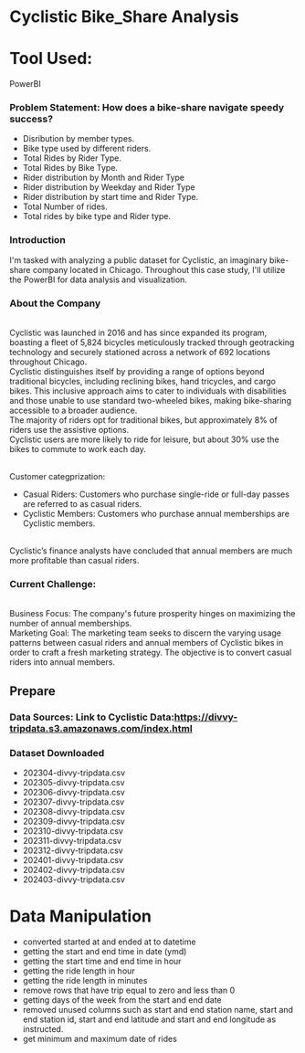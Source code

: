 # Cyclistic Bike_Share Analysis

# Tool Used:
PowerBI

### Problem Statement: How does a bike-share navigate speedy success?
- Disribution by member types.
- Bike type used by different riders.
- Total Rides by Rider Type.
- Total Rides  by Bike Type.
- Rider distribution by Month and Rider Type
- Rider distribution by Weekday and Rider Type
- Rider distribution by start time and Rider Type.
- Total Number of rides.
- Total rides by bike type and Rider type.

### Introduction 
I'm tasked with analyzing a public dataset for Cyclistic, an imaginary bike-share company located in Chicago. Throughout this case study, I'll utilize the PowerBI  for data analysis and visualization.

### About the Company
<br> Cyclistic was launched in 2016 and has since expanded its program, boasting a fleet of 5,824 bicycles meticulously tracked through geotracking technology and securely stationed across a network of 692 locations throughout Chicago.
<br> Cyclistic distinguishes itself by providing a range of options beyond traditional bicycles, including reclining bikes, hand tricycles, and cargo bikes. This inclusive approach aims to cater to individuals with disabilities and those unable to use standard two-wheeled bikes, making bike-sharing accessible to a broader audience.
<br> The majority of riders opt for traditional bikes, but approximately 8% of riders use the assistive options.
<br> Cyclistic users are more likely to ride for leisure, but about 30% use the bikes to commute to work each day.

<br> Customer categprization:
-  Casual Riders: Customers who purchase single-ride or full-day passes are referred to as casual riders.
- Cyclistic Members: Customers who purchase annual memberships are Cyclistic members.

<br> Cyclistic’s finance analysts have concluded that annual members are much more profitable
than casual riders.

### Current Challenge:
<br> Business Focus: The company's future prosperity hinges on maximizing the number of annual memberships.
<br> Marketing Goal: The marketing team seeks to discern the varying usage patterns between casual riders and annual members of Cyclistic bikes in order to craft a fresh marketing strategy. The objective is to convert casual riders into annual members.

## Prepare
### Data Sources: Link to Cyclistic Data:https://divvy-tripdata.s3.amazonaws.com/index.html

### Dataset Downloaded
- 202304-divvy-tripdata.csv
- 202305-divvy-tripdata.csv
- 202306-divvy-tripdata.csv
- 202307-divvy-tripdata.csv
- 202308-divvy-tripdata.csv
- 202309-divvy-tripdata.csv
- 202310-divvy-tripdata.csv
- 202311-divvy-tripdata.csv
- 202312-divvy-tripdata.csv
- 202401-divvy-tripdata.csv
- 202402-divvy-tripdata.csv
- 202403-divvy-tripdata.csv

# Data Manipulation
- converted started at and ended at to datetime
- getting the start and end time in date (ymd)
- getting the start time and end time in hour
- getting the ride length in hour
- getting the ride length in minutes
- remove rows that have trip equal to zero and less than 0
- getting days of the week from the start and end date
-  removed unused columns such as start and end station name, start and end station id, start and end latitude and start and end longitude as instructed.
-  get minimum and maximum date of rides
